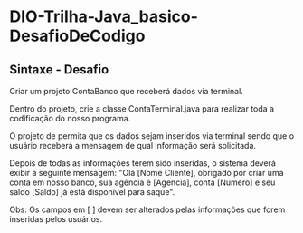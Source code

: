 # DIO-Trilha-Java_basico-DesafioDeCodigo

## Sintaxe - Desafio

Criar um projeto ContaBanco que receberá dados via terminal.

Dentro do projeto, crie a classe ContaTerminal.java para realizar toda a codificação do nosso programa.

O projeto de permita que os dados sejam inseridos via terminal sendo que o usuário receberá a mensagem de qual informação será solicitada.

Depois de todas as informações terem sido inseridas, o sistema deverá exibir a seguinte mensagem:
"Olá [Nome Cliente], obrigado por criar uma conta em nosso banco, sua agência é [Agencia], conta [Numero] e seu saldo [Saldo] já está disponível para saque".

Obs: Os campos em [ ] devem ser alterados pelas informações que forem inseridas pelos usuários.
